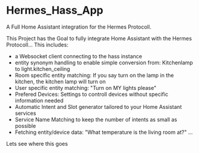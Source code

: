 # Hermes_Hass_App
A Full Home Assistant integration for the Hermes Protocoll.

This Project has the Goal to fully integrate Home Assistant with the Hermes Protocoll...
This includes:
- a Websocket client connecting to the hass instance
- entity synonym handling to enable simple conversion from: Kitchenlamp to light.kitchen_ceiling
- Room specific entity matching: If you say turn on the lamp in the kitchen, the kitchen lamp will turn on
- User specific entity matching: "Turn on MY lights please"
- Prefered Devices: Settings to controll devices without specific information needed
- Automatic Intent and Slot generator tailored to your Home Assistant services
- Service Name Matching to keep the number of intents as small as possible
- Fetching entity/device data: "What temperature is the living room at?"
...

Lets see where this goes